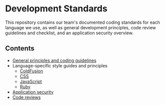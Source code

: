 # Development Standards

This repository contains our team's documented coding standards for each
language we use, as well as general development principles, code review
guidelines and checklist, and an application security overview.

## Contents

* [General principles and coding guidelines](principles.md)
* Language-specific style guides and principles
	* [ColdFusion](languages/coldfusion.md)
	* [CSS](languages/css.md)
	* [JavaScript](languages/javascript.md)
	* [Ruby](languages/ruby.md)
* [Application security](security.md)
* [Code reviews](code-reviews.md)

